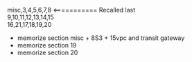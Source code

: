 misc,3,4,5,6,7,8 <=========== Recalled last
<br>
9,10,11,12,13,14,15
<br>
16,21,17,18,19,20
<br>
- memorize section misc + 8S3 + 15vpc and transit gateway
- memorize section 19
- memorize section 20